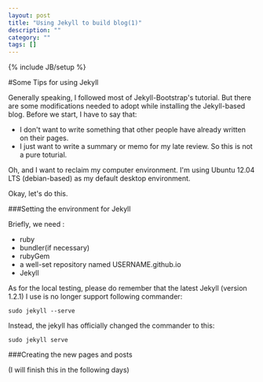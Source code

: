 ```yaml
---
layout: post
title: "Using Jekyll to build blog(1)"
description: ""
category: ""
tags: []
---
```

{% include JB/setup %}

#Some Tips for using Jekyll

Generally speaking, I followed most of Jekyll-Bootstrap's tutorial. But there are some modifications needed to adopt while installing the Jekyll-based blog.
Before we start, I have to say that:
+ I don't want to write something that other people have already written on their pages.
+ I just want to write a summary or memo for my late review. So this is not a pure toturial.

Oh, and I want to reclaim my computer environment. I'm using Ubuntu 12.04 LTS (debian-based) as my default desktop environment.

Okay, let's do this.

###Setting the environment for Jekyll

Briefly, we need :
+ ruby
+ bundler(if necessary)
+ rubyGem
+ a well-set repository named USERNAME.github.io
+ Jekyll

As for the local testing, please do remember that the latest Jekyll (version 1.2.1) I use is no longer support following commander:

    sudo jekyll --serve

Instead, the jekyll has officially changed the commander to this:

    sudo jekyll serve

###Creating the new pages and posts

   (I will finish this in the following days)